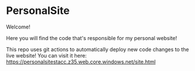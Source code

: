 # PersonalSite
Welcome!

Here you will find the code that's responsible for my personal website!

This repo uses git actions to automatically deploy new code changes to the live website! You can visit it here: https://personalsitestacc.z35.web.core.windows.net/site.html
